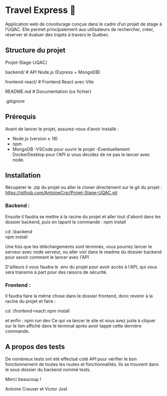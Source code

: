 # Travel Express 🚗

Application web de covoiturage conçue dans le cadre d’un projet de stage à l’UQAC. Elle permet principalement aux utilisateurs de rechercher, créer, réserver et évaluer des trajets à travers le Québec.

## Structure du projet

Projet-Stage-UQAC/

backend/ # API Node.js (Express + MongoDB)

frontend-react/ # Frontend React avec Vite

README.md # Documentation (ce fichier)

.gitignore

## Prérequis

Avant de lancer le projet, assurez-vous d’avoir installé :

- Node.js (version ≥ 18)
- npm
- MongoDB
  -VSCode pour ouvrir le projet
  -Eventuellement DockerDesktop pour l'API si vous décidez de ne pas le lancer avec node.

## Installation

Récuperer le .zip du projet ou aller le cloner directement sur le git du projet :
https://github.com/AntoineCrsr/Projet-Stage-UQAC.git

### Backend :

Ensuite il faudra se mettre à la racine du projet et aller tout d'abord dans les dossier backend,
puis en tapant la commande : npm install

cd .\backend\
npm install

Une fois que les téléchargements sont terminés, vous pourrez lancer le serveur avec node serveur, ou aller voir dans le readme du dossier backend pour savoir comment le lancer avec l'API

D'ailleurs il vous faudra le .env du projet pour avoir accès à l'API, qui vous sera transmis à part pour des raisons de
sécurité.

### Frontend :

Il faudra faire la même chose dans le dossier frontend, donc revenir à la racine du projet et faire :

cd .\frontend-react\ 
npm install

et enfin : npm run dev
Ce qui va lancer le site et vous avez juste à cliquer sur le lien affiché dans le terminal après avoir tappé cette dernière commande.

## A propos des tests

De nombreux tests ont été effectué coté API pour vérifier le bon fonctionnement de toutes les routes et fonctionnalités.
Ils se trouvent dans le sous dossier du backend nommé tests.

Merci beaucoup !

Antoine Crauser et Victor Jost
